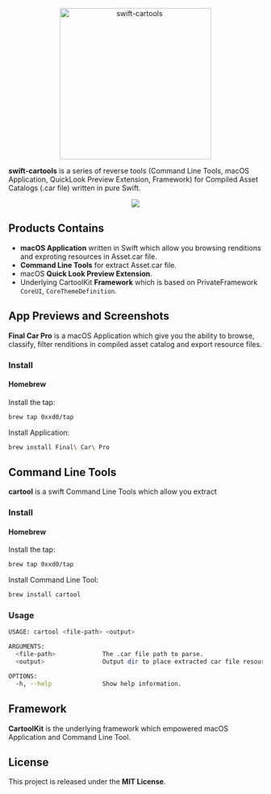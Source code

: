 <p align="center">
<img src="https://raw.githubusercontent.com/0xxd0/swift-cartools/master/static/media/AppIcon.png)" alt="swift-cartools" title="swift-cartools" width="300"/>
</p>

**swift-cartools** is a series of reverse tools (Command Line Tools, macOS Application, QuickLook Preview Extension, Framework) for Compiled Asset Catalogs (.car file) written in pure Swift.

<p align="center">
<a href="https://github.com/0xxd0/swift-cartools/actions?query=workflow%3Abuild"><img src="https://github.com/0xxd0/swift-cartools/workflows/build/badge.svg?branch=master"></a>
</p>


## Products Contains

- **macOS Application** written in Swift which allow you browsing renditions and exproting resources in Asset.car file.
- **Command Line Tools** for extract Asset.car file.
- macOS **Quick Look Preview Extension**.
- Underlying CartoolKit **Framework** which is based on PrivateFramework `CoreUI`, `CoreThemeDefinition`.


## App Previews and Screenshots

**Final Car Pro** is a macOS Application which give you the ability to browse, classify, filter renditions in compiled asset catalog and export resource files.

<!-- ![Rendition Filter](https://raw.githubusercontent.com/0xxd0/swift-cartools/master/static/media/feature_filter.png)
![Vector Annotation](https://raw.githubusercontent.com/0xxd0/swift-cartools/master/static/media/feature_vector.png) -->

### Install 

<!-- #### Download -->

#### Homebrew

Install the tap:

```bash
brew tap 0xxd0/tap
```

Install Application:

```bash
brew install Final\ Car\ Pro
```


## Command Line Tools

**cartool** is a swift Command Line Tools which allow you extract 

### Install

#### Homebrew

Install the tap:

```bash
brew tap 0xxd0/tap
```

Install Command Line Tool:

```bash
brew install cartool
```

<!-- #### MacPort -->

### Usage

```bash
USAGE: cartool <file-path> <output>

ARGUMENTS:
  <file-path>             The .car file path to parse. 
  <output>                Output dir to place extracted car file resources. 

OPTIONS:
  -h, --help              Show help information.
```


## Framework

**CartoolKit** is the underlying framework which empowered macOS Application and Command Line Tool. 

<!-- ### Install -->

<!-- #### Carthage  -->

<!-- #### CocoaPods. -->

<!-- #### Swift Package Manager -->


## License

This project is released under the **MIT License**.
